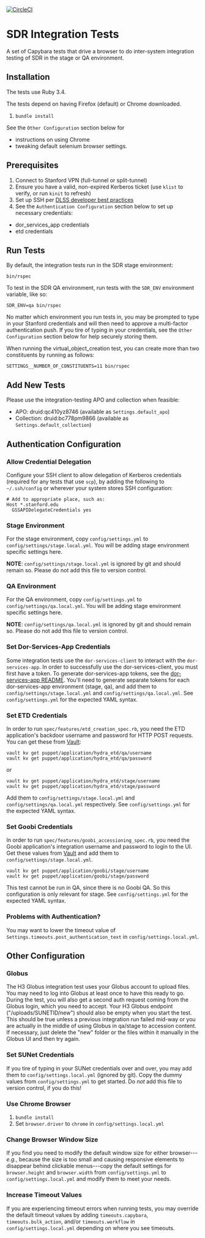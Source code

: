 [![CircleCI](https://circleci.com/gh/sul-dlss/infrastructure-integration-test/tree/main.svg?style=svg)](https://circleci.com/gh/sul-dlss/infrastructure-integration-test/tree/main)

# SDR Integration Tests

A set of Capybara tests that drive a browser to do inter-system integration testing of SDR in the stage or QA environment.

## Installation

The tests use Ruby 3.4.

The tests depend on having Firefox (default) or Chrome downloaded.

1. `bundle install`

See the `Other Configuration` section below for
- instructions on using Chrome
- tweaking default selenium browser settings.

## Prerequisites

1. Connect to Stanford VPN (full-tunnel or split-tunnel)
1. Ensure you have a valid, non-expired Kerberos ticket (use `klist` to verify, or run `kinit` to refresh)
1. Set up SSH per [DLSS developer best practices](https://github.com/sul-dlss/DeveloperPlaybook/blob/main/best-practices/ssh_configuration.md)
1. See the `Authentication Configuration` section below to set up necessary credentials:
- dor_services_app credentials
- etd credentials

## Run Tests

By default, the integration tests run in the SDR stage environment:

`bin/rspec`

To test in the SDR QA environment, run tests with the `SDR_ENV` environment variable, like so:

```shell
SDR_ENV=qa bin/rspec
```

No matter which environment you run tests in, you may be prompted to type in your Stanford credentials and will then need to approve a multi-factor authentication push. If you tire of typing in your credentials, see the `Other Configuration` section below for help securely storing them.

When running the virtual_object_creation test, you can create more than two constituents by running as follows:

`SETTINGS__NUMBER_OF_CONSTITUENTS=11 bin/rspec`

## Add New Tests

Please use the integration-testing APO and collection when feasible:

* APO: druid:qc410yz8746 (available as `Settings.default_apo`)
* Collection: druid:bc778pm9866 (available as `Settings.default_collection`)

## Authentication Configuration

### Allow Credential Delegation

Configure your SSH client to allow delegation of Kerberos credentials (required for any tests that use `scp`), by adding the following to `~/.ssh/config` or wherever your system stores SSH configuration:

```
# Add to appropriate place, such as:
Host *.stanford.edu
  GSSAPIDelegateCredentials yes
```

### Stage Environment

For the stage environment, copy `config/settings.yml` to `config/settings/stage.local.yml`.  You will be adding stage environment specific settings here.

**NOTE**: `config/settings/stage.local.yml` is ignored by git and should remain so. Please do not add this file to version control.

### QA Environment

For the QA environment, copy `config/settings.yml` to `config/settings/qa.local.yml`.  You will be adding stage environment specific settings here.

**NOTE**: `config/settings/qa.local.yml` is ignored by git and should remain so. Please do not add this file to version control.

### Set Dor-Services-App Credentials

Some integration tests use the `dor-services-client` to interact with the `dor-services-app`. In order to successfully use the dor-services-client, you must first have a token. To generate dor-services-app tokens, see the [dor-services-app README](https://github.com/sul-dlss/dor-services-app#authentication). You'll need to generate separate tokens for each dor-services-app environment (stage, qa), and add them to `config/settings/stage.local.yml` and `config/settings/qa.local.yml`.  See `config/settings.yml` for the expected YAML syntax.

### Set ETD Credentials

In order to run `spec/features/etd_creation_spec.rb`, you need the ETD application's backdoor username and password for HTTP POST requests. You can get these from [Vault](https://consul.stanford.edu/display/systeam/Vault+for+Developers):

```shell
vault kv get puppet/application/hydra_etd/qa/username
vault kv get puppet/application/hydra_etd/qa/password
```

or

```shell
vault kv get puppet/application/hydra_etd/stage/username
vault kv get puppet/application/hydra_etd/stage/password
```

Add them to `config/settings/stage.local.yml` and `config/settings/qa.local.yml` respectively.  See `config/settings.yml` for the expected YAML syntax.

### Set Goobi Credentials

In order to run `spec/features/goobi_accessioning_spec.rb`, you need the Goobi application's integration username and password to login to the UI. Get these values from [Vault](https://consul.stanford.edu/display/systeam/Vault+for+Developers) and add them to `config/settings/stage.local.yml`.

```shell
vault kv get puppet/application/goobi/stage/username
vault kv get puppet/application/goobi/stage/password
```

This test cannot be run in QA, since there is no Goobi QA. So this configuration is only relevant for stage. See `config/settings.yml` for the expected YAML syntax.

### Problems with Authentication?

You may want to lower the timeout value of `Settings.timeouts.post_authentication_text` in `config/settings.local.yml`.

## Other Configuration

### Globus

The H3 Globus integration test uses your Globus account to upload files.  You may need to log into Globus at least once to have this ready to go.  During the test, you will also get a second auth request coming from the Globus login, which you need to accept.  Your H3 Globus endpoint ("/uploads/SUNETID/new") should also be empty when you start the test.  This should be true unless a previous integration run failed mid-way or you are actually in the middle of using Globus in qa/stage to accession content.  If necessary, just delete the "new" folder or the files within it manually in the Globus UI and then try again.

### Set SUNet Credentials

If you tire of typing in your SUNet credentials over and over, you may add them to `config/settings.local.yml` (ignored by git). Copy the dummy values from `config/settings.yml` to get started. Do *not* add this file to version control, if you do this!

### Use Chrome Browser

1. `bundle install`
1. Set `browser.driver` to `chrome` in `config/settings.local.yml`

### Change Browser Window Size

If you find you need to modify the default window size for either browser---*e.g.*, because the size is too small and causing responsive elements to disappear behind clickable menus---copy the default settings for `browser.height` and `browser.width` from `config/settings.yml` to `config/settings.local.yml` and modify them to meet your needs.

### Increase Timeout Values

If you are experiencing timeout errors when running tests, you may override the default timeout values by adding `timeouts.capybara`, `timeouts.bulk_action`, and/or `timeouts.workflow` in `config/settings.local.yml` depending on where you see timeouts.
